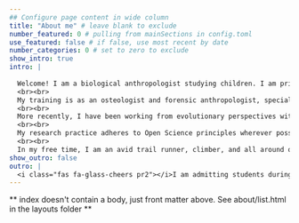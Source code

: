 ```yaml
---
## Configure page content in wide column
title: "About me" # leave blank to exclude
number_featured: 0 # pulling from mainSections in config.toml
use_featured: false # if false, use most recent by date
number_categories: 0 # set to zero to exclude
show_intro: true
intro: |
  
  Welcome! I am a biological anthropologist studying children. I am primarily interested in understanding how variation in child outcomes arises, particularly in physical growth and development. Beyond this focus, my research program also covers broader topics across forensic anthropology, evolutionary anthropology, and ethical practices in anthropology. I have worked with diverse types of data including: dry bones, CT scans, historical records, surveys, focus group discussions, and more. Currently, I am  expanding my portfolio to include immune and endocrine biomarkers.
  <br><br>
  My training is as an osteologist and forensic anthropologist, specializing in juvenile osteology. As a forensic anthropologist, I have worked for the BC Coroner's Service and the Royal Canadian Mounted police both in the field and in the lab.
  <br><br>
  More recently, I have been working from evolutionary perspectives with the [Evolutionary Demography of Religion project](https://www.evolutionarydemographyofreligion.org/). As part of this project, I led fieldwork in collaboration with the KWDSS and MRC in the Gambia, where I continue to maintain scientific collaborations.
  <br><br>
  My research practice adheres to Open Science principles wherever possible. I am passionate about using and teaching R for data processing and statistical analysis. Currently, I co-organize [Rchaeology](https://rchaeology.github.io/about/), an online community uniting R-using archaeologists from around the world. At Binghamton, I am affiliated with the [Data Science TAE](https://www.binghamton.edu/transdisciplinary-areas-of-excellence/data-science/index.html).
  <br><br>
  In my free time, I am an avid trail runner, climber, and all around outdoors enthusiast. I also love spending time with Oreo, my cuddly black lab.
show_outro: false
outro: |
  <i class="fas fa-glass-cheers pr2"></i>I am admitting students during the 2022-2023 application cycle. Check out the "our lab" section to learn more about us.
---
```


** index doesn't contain a body, just front matter above.
See about/list.html in the layouts folder **